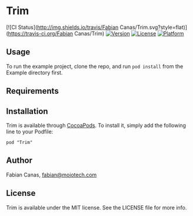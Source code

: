 # Trim

[![CI Status](http://img.shields.io/travis/Fabian Canas/Trim.svg?style=flat)](https://travis-ci.org/Fabian Canas/Trim)
[![Version](https://img.shields.io/cocoapods/v/Trim.svg?style=flat)](http://cocoadocs.org/docsets/Trim)
[![License](https://img.shields.io/cocoapods/l/Trim.svg?style=flat)](http://cocoadocs.org/docsets/Trim)
[![Platform](https://img.shields.io/cocoapods/p/Trim.svg?style=flat)](http://cocoadocs.org/docsets/Trim)

## Usage

To run the example project, clone the repo, and run `pod install` from the Example directory first.

## Requirements

## Installation

Trim is available through [CocoaPods](http://cocoapods.org). To install
it, simply add the following line to your Podfile:

    pod "Trim"

## Author

Fabian Canas, fabian@mojotech.com

## License

Trim is available under the MIT license. See the LICENSE file for more info.

